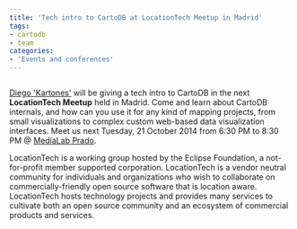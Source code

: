 ```yaml
---
title: 'Tech intro to CartoDB at LocationTech Meetup in Madrid'
tags:
- cartodb
- team
categories:
- 'Events and conferences'
---
```


<div class="wrap"><p><a href="https://www.eventbrite.ca/e/locationtech-meetup-madrid-tickets-12166132229" class="wrap-border"><img src="http://i.imgur.com/5CIB22g.png" alt="" /></a></p></div>

[Diego 'Kartones'](https://twitter.com/Kartones) will be giving a tech intro to CartoDB in the next **LocationTech Meetup** held in Madrid. Come and learn about CartoDB internals, and how can you use it for any kind of mapping projects, from small visualizations to complex custom web-based data visualization interfaces. Meet us next Tuesday, 21 October 2014 from 6:30 PM to 8:30 PM @ [MediaLab Prado](http://www.medialab-prado.es).

LocationTech is a working group hosted by the Eclipse Foundation, a not-for-profit member supported corporation. LocationTech is a vendor neutral community for individuals and organizations who wish to collaborate on commercially-friendly open source software that is location aware. LocationTech hosts technology projects and provides many services to cultivate both an open source community and an ecosystem of commercial products and services.